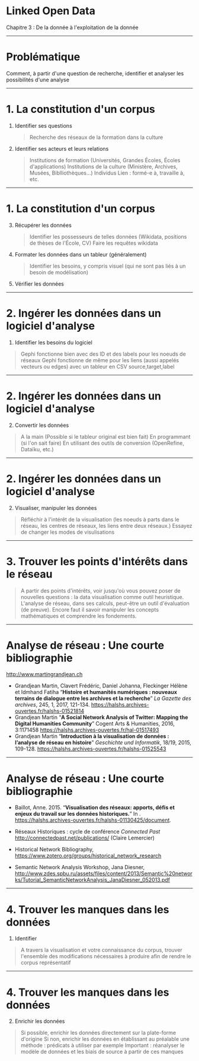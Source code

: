 <!-- $theme: default -->
<!-- $size: 16:9 -->

Linked Open Data
================

Chapitre 3 : De la donnée à l'exploitation de la donnée

---

# Problématique

Comment, à partir d'une question de recherche, identifier et analyser les possibilités d'une analyse 

---

# 1. La constitution d'un corpus

1. Identifier ses questions
	> Recherche des réseaux de la formation dans la culture
2. Identifier ses acteurs et leurs relations
	> Institutions de formation (Universités, Grandes Écoles, Écoles d'applications)
	> Institutions de la culture (Ministère, Archives, Musées, Biblliothèques...)
	> Individus
	> Lien : formé-e à, travaille à, etc.

---

# 1. La constitution d'un corpus

3. Récupérer les données
	> Identifier les possesseurs de telles données (Wikidata, positions de thèses de l'École, CV)
	> Faire les requêtes wikidata
4. Formater les données dans un tableur (généralement)
	> Identifier les besoins, y compris visuel (qui ne sont pas liés à un besoin de modélisation)
5. Vérifier les données

---

# 2. Ingérer les données dans un logiciel d'analyse

1. Identifier les besoins du logiciel
  > Gephi fonctionne bien avec des ID et des labels pour les noeuds de réseaux
  > Gephi fonctionne de même pour les liens (aussi appelés vecteurs ou edges) avec un tableur en CSV source,target,label

---

# 2. Ingérer les données dans un logiciel d'analyse

2. Convertir les données
  > A la main (Possible si le tableur original est bien fait)
  > En programmant (si l'on sait faire)
  > En utilisant des outils de conversion (OpenRefine, Dataïku, etc.)

---

# 2. Ingérer les données dans un logiciel d'analyse

2. Visualiser, manipuler les données
  > Réfléchir à l'intérêt de la visualisation (les noeuds à parts dans le réseau, les centres de réseaux, les liens entre deux réseaux.)
  > Essayez de changer les modes de visulisations

--- 

# 3. Trouver les points d'intérêts dans le réseau
  > A partir des points d'intérêts, voir jusqu'où vous pouvez poser de nouvelles questions : la data visualisation comme outil heuristique.
  > L'analyse de réseau, dans ses calculs, peut-être un outil d'évaluation (de preuve). Encore faut il savoir manipuler les concepts mathématiques et comprendre les fondements.

---

# Analyse de réseau : Une courte bibliographie

http://www.martingrandjean.ch

- Grandjean Martin, Clavert Frédéric, Daniel Johanna, Fleckinger Hélène et Idmhand Fatiha “**Histoire et humanités numériques : nouveaux terrains de dialogue entre les archives et la recherche**” *La Gazette des archives*, 245, 1, 2017, 121-134. https://halshs.archives-ouvertes.fr/halshs-01521814
- Grandjean Martin “**A Social Network Analysis of Twitter: Mapping the Digital Humanities Community**” Cogent Arts & Humanities, 2016, 3:1171458 https://halshs.archives-ouvertes.fr/hal-01517493
- Grandjean Martin “**Introduction à la visualisation de données : l’analyse de réseau en histoire**” *Geschichte und Informatik*, 18/19, 2015, 109-128. https://halshs.archives-ouvertes.fr/halshs-01525543

--- 

# Analyse de réseau : Une courte bibliographie

- Baillot, Anne. 2015. “**Visualisation des réseaux: apports, défis et enjeux du travail sur les données historiques.**” In . https://halshs.archives-ouvertes.fr/halshs-01130425/document. 

- Réseaux Historiques : cycle de conférence *Connected Past* http://connectedpast.net/publications/ (Claire Lemercier)
- Historical Network Bibliography, https://www.zotero.org/groups/historical_network_research
- Semantic Network Analysis Workshop, Jana Diesner, http://www.zdes.spbu.ru/assets/files/content/2013/Semantic%20networks/Tutorial_SemanticNetworkAnalysis_JanaDiesner_052013.pdf
--- 

# 4. Trouver les manques dans les données

1. Identifier
  > A travers la visualisation et votre connaissance du corpus,
  > trouver l'ensemble des modifications nécessaires à produire
  > afin de rendre le corpus représentatif

---

# 4. Trouver les manques dans les données

2. Enrichir les données
  > Si possible, enrichir les données directement sur la plate-forme d'origine
  > Si non, enrichir les données en établissant au préalable une méthode : prédicats à utiliser par exemple
  > Important : réanalyser le modèle de données et les biais de source à partir de ces manques


